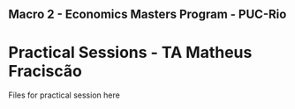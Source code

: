 ## Macro 2 - Economics Masters Program - PUC-Rio
# Practical Sessions - TA Matheus Fraciscão

Files for practical session here

